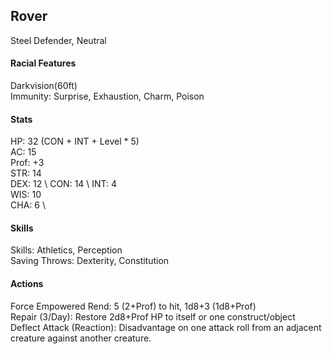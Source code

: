 ## Rover
Steel Defender, Neutral

#### Racial Features
Darkvision(60ft) \
Immunity: Surprise, Exhaustion, Charm, Poison

#### Stats
HP: 32 (CON + INT + Level * 5) \
AC: 15 \
Prof: +3 \
STR: 14 \
DEX: 12 \ 
CON: 14 \ 
INT: 4 \
WIS: 10 \
CHA: 6 \

#### Skills
Skills: Athletics, Perception \
Saving Throws: Dexterity, Constitution 

#### Actions
Force Empowered Rend: 5 (2+Prof) to hit, 1d8+3 (1d8+Prof) \
Repair (3/Day): Restore 2d8+Prof HP to itself or one construct/object \
Deflect Attack (Reaction): Disadvantage on one attack roll from an adjacent creature against another creature.
